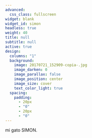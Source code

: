```yaml
---
advanced:
  css_class: fullscreen
widget: blank
widget_id: simon
headless: true
weight: 40
title: null
subtitle: null
active: true
design:
  columns: "1"
  background:
    image: 20170721_152909-copia-.jpg
    image_darken: 0
    image_parallax: false
    image_position: center
    image_size: cover
    text_color_light: true
  spacing:
    padding:
      - 20px
      - "0"
      - 20px
      - "0"
---
```

mi gato SIMON.
